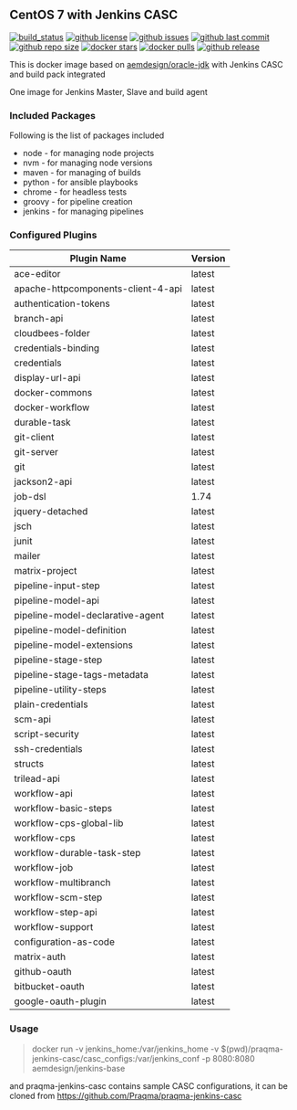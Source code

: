 ## CentOS 7 with Jenkins CASC

[![build_status](https://travis-ci.org/aem-design/docker-jenkins-base.svg?branch=master)](https://travis-ci.org/aem-design/docker-jenkins-base) 
[![github license](https://img.shields.io/github/license/aem-design/jenkins-base)](https://github.com/aem-design/jenkins-base) 
[![github issues](https://img.shields.io/github/issues/aem-design/jenkins-base)](https://github.com/aem-design/jenkins-base) 
[![github last commit](https://img.shields.io/github/last-commit/aem-design/jenkins-base)](https://github.com/aem-design/jenkins-base) 
[![github repo size](https://img.shields.io/github/repo-size/aem-design/jenkins-base)](https://github.com/aem-design/jenkins-base) 
[![docker stars](https://img.shields.io/docker/stars/aemdesign/jenkins-base)](https://hub.docker.com/r/aemdesign/jenkins-base) 
[![docker pulls](https://img.shields.io/docker/pulls/aemdesign/jenkins-base)](https://hub.docker.com/r/aemdesign/jenkins-base) 
[![github release](https://img.shields.io/github/release/aem-design/jenkins-base)](https://github.com/aem-design/jenkins-base)

This is docker image based on [aemdesign/oracle-jdk](https://hub.docker.com/r/aemdesign/oracle-jdk/) with Jenkins CASC and build pack integrated

One image for Jenkins Master, Slave and build agent

### Included Packages

Following is the list of packages included

* node                  - for managing node projects
* nvm                   - for managing node versions
* maven                 - for managing of builds
* python                - for ansible playbooks
* chrome                - for headless tests
* groovy                - for pipeline creation
* jenkins               - for managing pipelines

### Configured Plugins
| Plugin Name | Version |
|------------------------------------|------------|
| ace-editor| latest |
| apache-httpcomponents-client-4-api| latest |
| authentication-tokens| latest |
| branch-api| latest |
| cloudbees-folder| latest |
| credentials-binding| latest |
| credentials| latest |
| display-url-api| latest |
| docker-commons| latest |
| docker-workflow| latest |
| durable-task| latest |
| git-client| latest |
| git-server| latest |
| git| latest |
| jackson2-api| latest |
| job-dsl| 1.74 |
| jquery-detached| latest |
| jsch| latest |
| junit| latest |
| mailer| latest |
| matrix-project| latest |
| pipeline-input-step| latest |
| pipeline-model-api| latest |
| pipeline-model-declarative-agent| latest |
| pipeline-model-definition| latest |
| pipeline-model-extensions| latest |
| pipeline-stage-step| latest |
| pipeline-stage-tags-metadata| latest |
| pipeline-utility-steps| latest |
| plain-credentials| latest |
| scm-api| latest |
| script-security| latest |
| ssh-credentials| latest |
| structs| latest |
| trilead-api| latest |
| workflow-api| latest |
| workflow-basic-steps| latest |
| workflow-cps-global-lib| latest |
| workflow-cps| latest |
| workflow-durable-task-step| latest |
| workflow-job| latest |
| workflow-multibranch| latest |
| workflow-scm-step| latest |
| workflow-step-api| latest |
| workflow-support| latest |
| configuration-as-code| latest |
| matrix-auth| latest |
| github-oauth| latest |
| bitbucket-oauth| latest |
| google-oauth-plugin| latest |

### Usage

> docker run -v jenkins_home:/var/jenkins_home -v $(pwd)/praqma-jenkins-casc/casc_configs:/var/jenkins_conf -p 8080:8080 aemdesign/jenkins-base

and praqma-jenkins-casc contains sample CASC configurations, it can be cloned from https://github.com/Praqma/praqma-jenkins-casc

